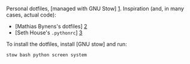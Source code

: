 Personal dotfiles, [managed with GNU Stow] [1]. Inspiration (and, in many
cases, actual code):

* [Mathias Bynens's dotfiles] [2]
* [Seth House's `.pythonrc`] [3]

To install the dotfiles, install [GNU stow] and run:

`stow bash python screen system`


[1]: http://brandon.invergo.net/news/2012-05-26-using-gnu-stow-to-manage-your-dotfiles.html
[2]: https://github.com/mathiasbynens/dotfiles
[3]: https://github.com/whiteinge/dotfiles/blob/master/.pythonrc.py
[4]: https://www.gnu.org/software/stow/
